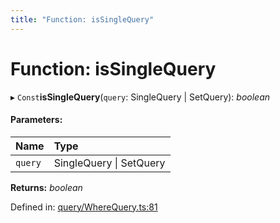 ```yaml
---
title: "Function: isSingleQuery"
---
```


# Function: isSingleQuery

▸ `Const`**isSingleQuery**(`query`: SingleQuery \| SetQuery): *boolean*

#### Parameters:

Name | Type |
:------ | :------ |
`query` | SingleQuery \| SetQuery |

**Returns:** *boolean*

Defined in: [query/WhereQuery.ts:81](https://github.com/44x1carbon/gigantes/blob/89b5bd4/src/query/WhereQuery.ts#L81)
